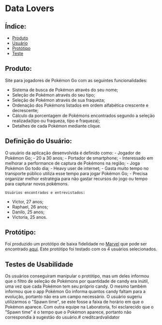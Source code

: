 # Data Lovers

## Índice: 

* [Produto](#produto)
* [Usuário](#definição-do-usuário)
* [Protótipo](#protótipo)
* [Teste](#testes-de-usabilidade)

## Produto: 
Site para jogadores de Pokémon Go com as seguintes funcionalidades: 
* Sistema de busca de Pokémon através do seu nome;
* Seleção de Pokémon através do seu tipo;
* Seleção de Pokémon através de sua fraqueza;
* Ordenação dos Pokémons listados em ordem alfabética crescente e decrescente;
* Cálculo da porcentagem de Pokémons encontrados segundo a seleção realizada(tipo ou fraqueza, tipo e fraqueza);
* Detalhes de cada Pokémon mediante clique. 

## Definição do Usuário:
O usuário da aplicação desenvolvida é definido como:
    - Jogador de Pokémon Go;
    - 20 a 30 anos;
    - Portador de smartphone;
    - Interessado em melhorar a performance de captura de Pokémons na região;
    - Joga Pokémon Go todo dia;
    - Heavy user de internet;
    - Gasta muito tempo no transporte público utiliza esse tempo para jogar Pokémon Go;
    - Precisa organizar melhor estratégia para não gastar recursos do jogo ou tempo para capturar novos pokémons.

    Usuários encontrados e entrevistados: 
* Victor, 27 anos;
* Raphael, 26 anos; 
* Danilo, 25 anos;
* Victoria, 25 anos.

## Protótipo: 
Foi produzido um protótipo de baixa fidelidade no [Marvel](https://marvelapp.com/) que pode ser encontrado [aqui](https://marvelapp.com/5bad095/).
Este protótipo foi testado com os 4 usuários selecionados.

## Testes de Usabilidade
Os usuários conseguiram manipular o protótipo, mas um deles informou que o filtro de seleção de Pokémons por quantidade de candy era inútil, uma vez que cada Pokémon tem seu próprio candy. O mesmo também informou que o app Pokémon Go informa quantos candy faltam para a evolução, portanto não era um campo necessário. O usuário sugeriu utilizarmos o "Spawn time", se este fosse a faixa de horário em que o Pokémon aparece. 
Com outra equipe na Laboratoria, foi esclarecido que o "Spawn time" é o tempo que o Pokémon aparece, portanto não correspondia à sugestão do usuário.# creditcardvalidator
